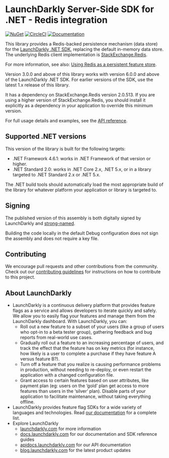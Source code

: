 # LaunchDarkly Server-Side SDK for .NET - Redis integration

[![NuGet](https://img.shields.io/nuget/v/LaunchDarkly.ServerSdk.Redis.svg?style=flat-square)](https://www.nuget.org/packages/LaunchDarkly.ServerSdk.Redis/)
[![CircleCI](https://circleci.com/gh/launchdarkly/dotnet-server-sdk-redis.svg?style=shield)](https://circleci.com/gh/launchdarkly/dotnet-server-sdk-redis)
[![Documentation](https://img.shields.io/static/v1?label=GitHub+Pages&message=API+reference&color=00add8)](https://launchdarkly.github.io/dotnet-server-sdk-redis)

This library provides a Redis-backed persistence mechanism (data store) for the [LaunchDarkly .NET SDK](https://github.com/launchdarkly/dotnet-server-sdk), replacing the default in-memory data store. The underlying Redis client implementation is [StackExchange.Redis](https://github.com/StackExchange/StackExchange.Redis).

For more information, see also: [Using Redis as a persistent feature store](https://docs.launchdarkly.com/sdk/features/storing-data/redis#net).

Version 3.0.0 and above of this library works with version 6.0.0 and above of the LaunchDarkly .NET SDK. For earlier versions of the SDK, use the latest 1.x release of this library.

It has a dependency on StackExchange.Redis version 2.0.513. If you are using a higher version of StackExchange.Redis, you should install it explicitly as a dependency in your application to override this minimum version.

For full usage details and examples, see the [API reference](launchdarkly.github.io/dotnet-server-sdk-redis).

## Supported .NET versions

This version of the library is built for the following targets:

* .NET Framework 4.6.1: works in .NET Framework of that version or higher.
* .NET Standard 2.0: works in .NET Core 2.x, .NET 5.x, or in a library targeted to .NET Standard 2.x or .NET 5.x.

The .NET build tools should automatically load the most appropriate build of the library for whatever platform your application or library is targeted to.

## Signing

The published version of this assembly is both digitally signed by LaunchDarkly and [strong-named](https://docs.microsoft.com/en-us/dotnet/framework/app-domains/strong-named-assemblies).

Building the code locally in the default Debug configuration does not sign the assembly and does not require a key file.

## Contributing
 
We encourage pull requests and other contributions from the community. Check out our [contributing guidelines](CONTRIBUTING.md) for instructions on how to contribute to this project.

## About LaunchDarkly
 
* LaunchDarkly is a continuous delivery platform that provides feature flags as a service and allows developers to iterate quickly and safely. We allow you to easily flag your features and manage them from the LaunchDarkly dashboard.  With LaunchDarkly, you can:
    * Roll out a new feature to a subset of your users (like a group of users who opt-in to a beta tester group), gathering feedback and bug reports from real-world use cases.
    * Gradually roll out a feature to an increasing percentage of users, and track the effect that the feature has on key metrics (for instance, how likely is a user to complete a purchase if they have feature A versus feature B?).
    * Turn off a feature that you realize is causing performance problems in production, without needing to re-deploy, or even restart the application with a changed configuration file.
    * Grant access to certain features based on user attributes, like payment plan (eg: users on the ‘gold’ plan get access to more features than users in the ‘silver’ plan). Disable parts of your application to facilitate maintenance, without taking everything offline.
* LaunchDarkly provides feature flag SDKs for a wide variety of languages and technologies. Read [our documentation](https://docs.launchdarkly.com/sdk) for a complete list.
* Explore LaunchDarkly
    * [launchdarkly.com](https://www.launchdarkly.com/ "LaunchDarkly Main Website") for more information
    * [docs.launchdarkly.com](https://docs.launchdarkly.com/  "LaunchDarkly Documentation") for our documentation and SDK reference guides
    * [apidocs.launchdarkly.com](https://apidocs.launchdarkly.com/  "LaunchDarkly API Documentation") for our API documentation
    * [blog.launchdarkly.com](https://blog.launchdarkly.com/  "LaunchDarkly Blog Documentation") for the latest product updates
